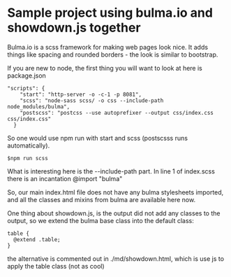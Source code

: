 # Sample project using bulma.io and showdown.js together

Bulma.io is a scss framework for making web pages look nice. It adds things like spacing and rounded borders - the look is similar to bootstrap.

If you are new to node, the first thing you will want to look at here is package.json

```
"scripts": {
    "start": "http-server -o -c-1 -p 8081",
    "scss": "node-sass scss/ -o css --include-path node_modules/bulma",
    "postscss": "postcss --use autoprefixer --output css/index.css css/index.css"
  }
```
So one would use npm run with start and scss (postscsss runs automatically).
```
$npm run scss
```
What is interesting here is the --include-path part. In line 1 of index.scss there is an incantation @import "bulma"

So, our main index.html file does not have any bulma stylesheets imported, and all the classes and mixins from bulma are available here now.

One thing about showdown.js, is the output did not add any classes to the output, so we extend the bulma base class into the default class:
```
table {
  @extend .table;
}
```
the alternative is commented out in ./md/showdown.html, which is
use js to apply the table class (not as cool)

